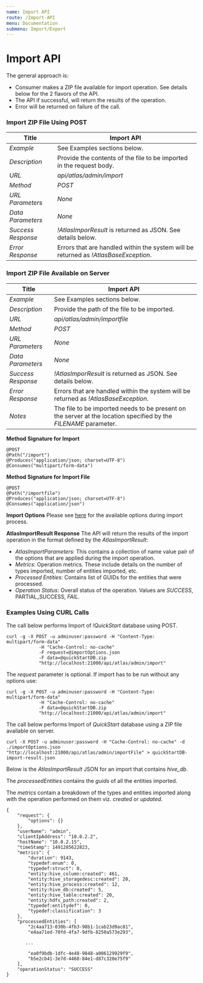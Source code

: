 ```yaml
---
name: Import API
route: /Import-API
menu: Documentation
submenu: Import/Export
---
```


# Import API

The general approach is:
   * Consumer makes a ZIP file available for import operation. See details below for the 2 flavors of the API.
   * The API if successful, will return the results of the operation.
   * Error will be returned on failure of the call.

### Import ZIP File Using POST


| **Title** | **Import API**  |
| ------------ | ------------ |
| _Example_ | See Examples sections below. |
| _Description_|Provide the contents of the file to be imported in the request body.|
| _URL_ |_api/atlas/admin/import_ |
| _Method_ |_POST_ |
| _URL Parameters_ |_None_ |
| _Data Parameters_|_None_|
| _Success Response_ | _!AtlasImporResult_ is returned as JSON. See details below.|
|_Error Response_|Errors that are handled within the system will be returned as _!AtlasBaseException_. |

### Import ZIP File Available on Server

|**Title**|**Import API**|
| ------------ | ------------ |
| _Example_ | See Examples sections below. |
| _Description_|Provide the path of the file to be imported.|
| _URL_ |_api/atlas/admin/importfile_ |
| _Method_ |_POST_ |
| _URL Parameters_ |_None_ |
| _Data Parameters_|_None_|
| _Success Response_ | _!AtlasImporResult_ is returned as JSON. See details below.|
|_Error Response_|Errors that are handled within the system will be returned as _!AtlasBaseException_. |
|_Notes_| The file to be imported needs to be present on the server at the location specified by the _FILENAME_ parameter.|

__Method Signature for Import__
```
@POST
@Path("/import")
@Produces("application/json; charset=UTF-8")
@Consumes("multipart/form-data")
```

__Method Signature for Import File__
```
@POST
@Path("/importfile")
@Produces("application/json; charset=UTF-8")
@Consumes("application/json")
```

__Import Options__
Please see [here](Import-API-Options) for the available options during import process.

__AtlasImportResult Response__
The API will return the results of the import operation in the format defined by the _AtlasImportResult_:
   * _AtlasImportParameters_: This contains a collection of name value pair of the options that are applied during the import operation.
   * _Metrics_: Operation metrics. These include details on the number of types imported, number of entities imported, etc.
   * _Processed Entities_: Contains list of GUIDs for the entities that were processed.
   * _Operation Status_: Overall status of the operation. Values are _SUCCESS_, PARTIAL_SUCCESS, _FAIL_.

### Examples Using CURL Calls
The call below performs Import of _!QuickStart_ database using POST.
```
curl -g -X POST -u adminuser:password -H "Content-Type: multipart/form-data"
            -H "Cache-Control: no-cache"
            -F request=@importOptions.json
            -F data=@quickStartDB.zip
            "http://localhost:21000/api/atlas/admin/import"
```

The _request_ parameter is optional. If import has to be run without any options use:
```
curl -g -X POST -u adminuser:password -H "Content-Type: multipart/form-data"
            -H "Cache-Control: no-cache"
            -F data=@quickStartDB.zip
            "http://localhost:21000/api/atlas/admin/import"
```


The call below performs Import of _QuickStart_ database using a ZIP file available on server.
```
curl -X POST -u adminuser:password -H "Cache-Control: no-cache" -d ./importOptions.json
"http://localhost:21000/api/atlas/admin/importFile" > quickStartDB-import-result.json
```

Below is the _AtlasImportResult_ JSON for an import that contains _hive_db_.

The _processedEntities_ contains the _guids_ of all the entities imported.

The _metrics_ contain a breakdown of the types and entities imported along with the operation performed on them viz. _created_ or _updated_.

```
{
    "request": {
        "options": {}
    },
    "userName": "admin",
    "clientIpAddress": "10.0.2.2",
    "hostName": "10.0.2.15",
    "timeStamp": 1491285622823,
    "metrics": {
        "duration": 9143,
        "typedef:enum": 0,
        "typedef:struct": 0,
        "entity:hive_column:created": 461,
        "entity:hive_storagedesc:created": 20,
        "entity:hive_process:created": 12,
        "entity:hive_db:created": 5,
        "entity:hive_table:created": 20,
        "entity:hdfs_path:created": 2,
        "typedef:entitydef": 0,
        "typedef:classification": 3
    },
    "processedEntities": [
        "2c4aa713-030b-4fb3-98b1-1cab23d9ac81",
        "e4aa71ed-70fd-4fa7-9dfb-8250a573e293",

       ...

        "ea0f9bdb-1dfc-4e48-9848-a006129929f9",
        "b5e2cb41-3e7d-4468-84e1-d87c320e75f9"
    ],
    "operationStatus": "SUCCESS"
}
```

